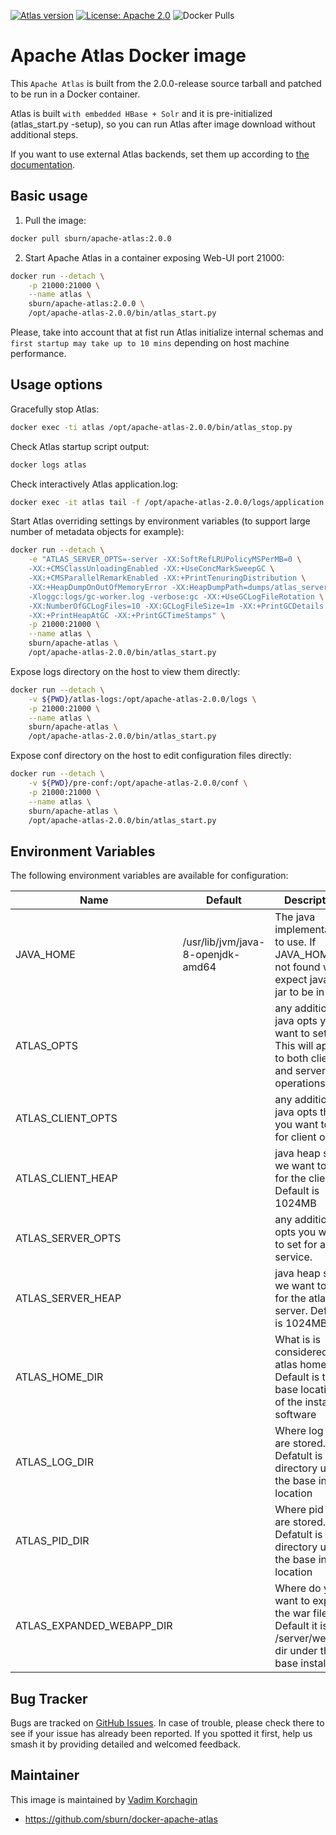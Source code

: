 [![Atlas version](https://img.shields.io/badge/Atlas-2.0.0-brightgreen.svg)](https://github.com/sburn/docker-apache-atlas)
[![License: Apache 2.0](https://img.shields.io/badge/license-Apache%202.0-blue.svg)](https://www.apache.org/licenses/LICENSE-2.0.html)
![Docker Pulls](https://img.shields.io/docker/pulls/sburn/apache-atlas.svg)

Apache Atlas Docker image
=======================================

This `Apache Atlas` is built from the 2.0.0-release source tarball and patched to be run in a Docker container.

Atlas is built `with embedded HBase + Solr` and it is pre-initialized (atlas_start.py -setup), so you can run Atlas after image download without additional steps.

If you want to use external Atlas backends, set them up according to [the documentation](https://atlas.apache.org/#/Configuration).

Basic usage
-----------
1. Pull the image:

```bash
docker pull sburn/apache-atlas:2.0.0
```

2. Start Apache Atlas in a container exposing Web-UI port 21000:

```bash
docker run --detach \
    -p 21000:21000 \
    --name atlas \
    sburn/apache-atlas:2.0.0 \
    /opt/apache-atlas-2.0.0/bin/atlas_start.py
```

Please, take into account that at fist run Atlas initialize internal schemas and `first startup may take up to 10 mins` depending on host machine performance.

Usage options
-------------

Gracefully stop Atlas:

```bash
docker exec -ti atlas /opt/apache-atlas-2.0.0/bin/atlas_stop.py
```

Check Atlas startup script output:

```bash
docker logs atlas 
```

Check interactively Atlas application.log:

```bash
docker exec -it atlas tail -f /opt/apache-atlas-2.0.0/logs/application.log
```

Start Atlas overriding settings by environment variables 
(to support large number of metadata objects for example):

```bash
docker run --detach \
    -e "ATLAS_SERVER_OPTS=-server -XX:SoftRefLRUPolicyMSPerMB=0 \
    -XX:+CMSClassUnloadingEnabled -XX:+UseConcMarkSweepGC \
    -XX:+CMSParallelRemarkEnabled -XX:+PrintTenuringDistribution \
    -XX:+HeapDumpOnOutOfMemoryError -XX:HeapDumpPath=dumps/atlas_server.hprof \
    -Xloggc:logs/gc-worker.log -verbose:gc -XX:+UseGCLogFileRotation \
    -XX:NumberOfGCLogFiles=10 -XX:GCLogFileSize=1m -XX:+PrintGCDetails \
    -XX:+PrintHeapAtGC -XX:+PrintGCTimeStamps" \
    -p 21000:21000 \
    --name atlas \
    sburn/apache-atlas \
    /opt/apache-atlas-2.0.0/bin/atlas_start.py
```

Expose logs directory on the host to view them directly:

```bash
docker run --detach \
    -v ${PWD}/atlas-logs:/opt/apache-atlas-2.0.0/logs \
    -p 21000:21000 \
    --name atlas \
    sburn/apache-atlas \
    /opt/apache-atlas-2.0.0/bin/atlas_start.py
```

Expose conf directory on the host to edit configuration files directly:

```bash
docker run --detach \
    -v ${PWD}/pre-conf:/opt/apache-atlas-2.0.0/conf \
    -p 21000:21000 \
    --name atlas \
    sburn/apache-atlas \
    /opt/apache-atlas-2.0.0/bin/atlas_start.py
```

Environment Variables
---------------------

The following environment variables are available for configuration:

| Name | Default | Description |
|------|---------|-------------|
| JAVA_HOME | /usr/lib/jvm/java-8-openjdk-amd64 | The java implementation to use. If JAVA_HOME is not found we expect java and jar to be in path
| ATLAS_OPTS | <none> | any additional java opts you want to set. This will apply to both client and server operations
| ATLAS_CLIENT_OPTS | <none> | any additional java opts that you want to set for client only
| ATLAS_CLIENT_HEAP | <none> | java heap size we want to set for the client. Default is 1024MB
| ATLAS_SERVER_OPTS | <none> |  any additional opts you want to set for atlas service.
| ATLAS_SERVER_HEAP | <none> | java heap size we want to set for the atlas server. Default is 1024MB
| ATLAS_HOME_DIR | <none> | What is is considered as atlas home dir. Default is the base location of the installed software
| ATLAS_LOG_DIR | <none> | Where log files are stored. Defatult is logs directory under the base install location
| ATLAS_PID_DIR | <none> | Where pid files are stored. Defatult is logs directory under the base install location
| ATLAS_EXPANDED_WEBAPP_DIR | <none> | Where do you want to expand the war file. By Default it is in /server/webapp dir under the base install dir.


Bug Tracker
-----------

Bugs are tracked on [GitHub Issues](https://github.com/sburn/docker-apache-atlas/issues).
In case of trouble, please check there to see if your issue has already been reported.
If you spotted it first, help us smash it by providing detailed and welcomed feedback.

Maintainer
----------

This image is maintained by [Vadim Korchagin](mailto:vadim@clusterside.com)

* https://github.com/sburn/docker-apache-atlas
